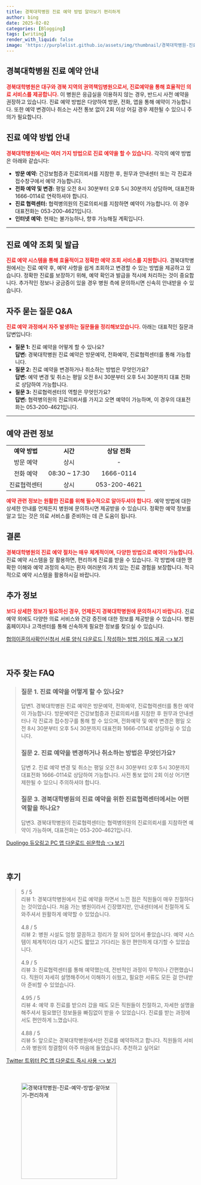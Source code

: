 ```yaml
---
title: 경북대학병원 진료 예약 방법 알아보기 편리하게
author: bing
date: 2025-02-02
categories: [Blogging]
tags: [writing]
render_with_liquid: false
image: 'https://purplelist.github.io/assets/img/thumbnail/경북대학병원-진료-예약-방법-알아보기-편리하게.webp'
---
```



<h2 id='경북대학병원_진료_예약_안내'>경북대학병원 진료 예약 안내</h2>

<p><b><span style="color: #ee2323;">경북대학병원은 대구와 경북 지역의 권역책임병원으로서, 진료예약을 통해 효율적인 의료 서비스를 제공합니다.</span></b> 이 병원은 응급실을 이용하지 않는 경우, 반드시 사전 예약을 권장하고 있습니다. 진료 예약 방법은 다양하여 방문, 전화, 앱을 통해 예약이 가능합니다. 또한 예약 변경이나 취소는 사전 통보 없이 2회 이상 어길 경우 제한될 수 있으니 주의가 필요합니다.</p>

<h2 id='진료예약_방법_안내'>진료 예약 방법 안내</h2>

<p><b><span style="color: #ee2323;">경북대학병원에서는 여러 가지 방법으로 진료 예약을 할 수 있습니다.</span></b> 각각의 예약 방법은 아래와 같습니다:</p>

<ul>
    <li><b>방문 예약:</b> 건강보험증과 진료의뢰서를 지참한 후, 원무과 안내센터 또는 각 진료과 접수창구에서 예약 가능합니다.</li>
    <li><b>전화 예약 및 변경:</b> 평일 오전 8시 30분부터 오후 5시 30분까지 상담하며, 대표전화 1666-0114로 연락하셔야 합니다.</li>
    <li><b>진료 협력센터:</b> 협력병의원의 진료의뢰서를 지참하면 예약이 가능합니다. 이 경우 대표전화는 053-200-4621입니다.</li>
    <li><b>인터넷 예약:</b> 현재는 불가능하나, 향후 가능해질 계획입니다.</li>
</ul>

<hr />

<h2 id='진료예약_조회_및_발급'>진료 예약 조회 및 발급</h2>

<p><b><span style="color: #ee2323;">진료 예약 시스템을 통해 효율적이고 정확한 예약 조회 서비스를 지원합니다.</span></b> 경북대학병원에서는 진료 예약 후, 예약 사항을 쉽게 조회하고 변경할 수 있는 방법을 제공하고 있습니다. 정확한 진료를 보장하기 위해, 예약 확인과 발급을 적시에 처리하는 것이 중요합니다. 추가적인 정보나 궁금증이 있을 경우 병원 측에 문의하시면 신속히 안내받을 수 있습니다.</p>

<h2 id='자주_묻는_질문_QNA'>자주 묻는 질문 Q&A</h2>

<p><b><span style="color: #ee2323;">진료 예약 과정에서 자주 발생하는 질문들을 정리해보았습니다.</span></b> 아래는 대표적인 질문과 답변입니다:</p>

<ul>
    <li><b>질문 1:</b> 진료 예약을 어떻게 할 수 있나요? 
        <br><b>답변:</b> 경북대학병원 진료 예약은 방문예약, 전화예약, 진료협력센터를 통해 가능합니다.</li>
    <li><b>질문 2:</b> 진료 예약을 변경하거나 취소하는 방법은 무엇인가요? 
        <br><b>답변:</b> 예약 변경 및 취소는 평일 오전 8시 30분부터 오후 5시 30분까지 대표 전화로 상담하여 가능합니다.</li>
    <li><b>질문 3:</b> 진료협력센터의 역할은 무엇인가요? 
        <br><b>답변:</b> 협력병의원의 진료의뢰서를 가지고 오면 예약이 가능하며, 이 경우의 대표전화는 053-200-4621입니다.</li>
</ul>

<hr />

<h2 id='예약_관련_정보'>예약 관련 정보</h2>

<table>
    <tr>
        <td style="text-align: center; height: 17px;"><b>예약 방법</b></td>
        <td style="text-align: center; height: 17px;"><b>시간</b></td>
        <td style="text-align: center; height: 17px;"><b>상담 전화</b></td>
    </tr>
    <tr>
        <td style="text-align: center; height: 17px;">방문 예약</td>
        <td style="text-align: center; height: 17px;">상시</td>
        <td style="text-align: center; height: 17px;">-</td>
    </tr>
    <tr>
        <td style="text-align: center; height: 17px;">전화 예약</td>
        <td style="text-align: center; height: 17px;">08:30 ~ 17:30</td>
        <td style="text-align: center; height: 17px;">1666-0114</td>
    </tr>
    <tr>
        <td style="text-align: center; height: 17px;">진료협력센터</td>
        <td style="text-align: center; height: 17px;">상시</td>
        <td style="text-align: center; height: 17px;">053-200-4621</td>
    </tr>
</table>

<p><b><span style="color: #ee2323;">예약 관련 정보는 원활한 진료를 위해 필수적으로 알아두셔야 합니다.</span></b> 예약 방법에 대한 상세한 안내를 언제든지 병원에 문의하시면 제공받을 수 있습니다. 정확한 예약 정보를 알고 있는 것은 의료 서비스를 준비하는 데 큰 도움이 됩니다.</p>

<h2 id='결론'>결론</h2>

<p><b><span style="color: #ee2323;">경북대학병원의 진료 예약 절차는 매우 체계적이며, 다양한 방법으로 예약이 가능합니다.</span></b> 진료 예약 시스템을 잘 활용하면, 편리하게 진료를 받을 수 있습니다. 각 방법에 대한 명확한 이해와 예약 과정의 숙지는 환자 여러분의 가치 있는 진료 경험을 보장합니다. 적극적으로 예약 시스템을 활용하시길 바랍니다.</p>

<h2 id='추가_정보'>추가 정보</h2>

<p><b><span style="color: #ee2323;">보다 상세한 정보가 필요하신 경우, 언제든지 경북대학병원에 문의하시기 바랍니다.</span></b> 진료 예약 외에도 다양한 의료 서비스와 건강 증진에 대한 정보를 제공받을 수 있습니다. 병원 홈페이지나 고객센터를 통해 신속하게 필요한 정보를 찾으실 수 있습니다. </p>


<p><a class="click-button" title="협의이혼의사확인신청서 서류 양식 다운로드 | 작성하는 방법 가이드 제공" href="https://purplelist.github.io/posts/%ED%98%91%EC%9D%98%EC%9D%B4%ED%98%BC%EC%9D%98%EC%82%AC%ED%99%95%EC%9D%B8%EC%8B%A0%EC%B2%AD%EC%84%9C-%EC%84%9C%EB%A5%98-%EC%96%91%EC%8B%9D-%EB%8B%A4%EC%9A%B4%EB%A1%9C%EB%93%9C-%EC%9E%91%EC%84%B1%ED%95%98%EB%8A%94-%EB%B0%A9%EB%B2%95-%EA%B0%80%EC%9D%B4%EB%93%9C-%EC%A0%9C%EA%B3%B5/" rel="dofollow">협의이혼의사확인신청서 서류 양식 다운로드 | 작성하는 방법 가이드 제공 👈 보기</a></p><br>
<h2 id='자주_찾는_FAQ'>자주 찾는 FAQ</h2>
<div itemscope="" itemtype="https://schema.org/FAQPage"> 
<blockquote> 
<div itemscope="" itemprop="mainEntity" itemtype="https://schema.org/Question"> 
<h3 itemprop="name">질문 1. 진료 예약을 어떻게 할 수 있나요?</h3> 
<div itemscope="" itemprop="acceptedAnswer" itemtype="https://schema.org/Answer"> 
<span itemprop="text"> 
<p>답변1. 경북대학병원 진료 예약은 방문예약, 전화예약, 진료협력센터를 통한 예약이 가능합니다. 방문예약은 건강보험증과 진료의뢰서를 지참한 후 원무과 안내센터나 각 진료과 접수창구를 통해 할 수 있으며, 전화예약 및 예약 변경은 평일 오전 8시 30분부터 오후 5시 30분까지 대표전화 1666-0114로 상담하실 수 있습니다.</p> 
</span> 
</div> 
</div> 

<div itemscope="" itemprop="mainEntity" itemtype="https://schema.org/Question"> 
<h3 itemprop="name">질문 2. 진료 예약을 변경하거나 취소하는 방법은 무엇인가요?</h3> 
<div itemscope="" itemprop="acceptedAnswer" itemtype="https://schema.org/Answer"> 
<span itemprop="text"> 
<p>답변 2. 진료 예약 변경 및 취소는 평일 오전 8시 30분부터 오후 5시 30분까지 대표전화 1666-0114로 상담하여 가능합니다. 사전 통보 없이 2회 이상 어기면 제한될 수 있으니 주의하셔야 합니다.</p> 
</span> 
</div> 
</div> 

<div itemscope="" itemprop="mainEntity" itemtype="https://schema.org/Question"> 
<h3 itemprop="name">질문 3. 경북대학병원의 진료 예약을 위한 진료협력센터에서는 어떤 역할을 하나요?</h3> 
<div itemscope="" itemprop="acceptedAnswer" itemtype="https://schema.org/Answer"> 
<span itemprop="text"> 
<p>답변3. 경북대학병원의 진료협력센터는 협력병의원의 진료의뢰서를 지참하면 예약이 가능하며, 대표전화는 053-200-4621입니다.</p> 
</span> 
</div> 
</div> 

</blockquote> 
</div>
<p><a class="click-button" title="Duolingo 듀오링고 PC 앱 다운로드 쉬운학습" href="https://purplelist.github.io/posts/Duolingo-%EB%93%80%EC%98%A4%EB%A7%81%EA%B3%A0-PC-%EC%95%B1-%EB%8B%A4%EC%9A%B4%EB%A1%9C%EB%93%9C-%EC%89%AC%EC%9A%B4%ED%95%99%EC%8A%B5/" rel="dofollow">Duolingo 듀오링고 PC 앱 다운로드 쉬운학습 👈 보기</a></p><br>
<h2 id='후기'>후기</h2>
<div itemscope itemtype="https://schema.org/Product">
  <blockquote>
  <div itemprop="review" itemscope itemtype="https://schema.org/Review">
      <div itemprop="reviewRating" itemscope itemtype="https://schema.org/Rating"> <span itemprop="ratingValue">5</span> / <span itemprop="bestRating">5</span> </div>
      <span itemprop="reviewBody">리뷰 1: 경북대학병원에서 진료 예약을 하면서 느낀 점은 직원들이 매우 친절하다는 것이었습니다. 처음 가는 병원이라서 긴장했지만, 안내센터에서 친절하게 도와주셔서 원활하게 예약할 수 있었습니다.</span>
  </div>
  <br>
  <div itemprop="review" itemscope itemtype="https://schema.org/Review">
      <div itemprop="reviewRating" itemscope itemtype="https://schema.org/Rating"> <span itemprop="ratingValue">4.8</span> / <span itemprop="bestRating">5</span> </div>
      <span itemprop="reviewBody">리뷰 2: 병원 시설도 엄청 깔끔하고 정리가 잘 되어 있어서 좋았습니다. 예약 시스템이 체계적이라 대기 시간도 짧았고 기다리는 동안 편안하게 대기할 수 있었습니다.</span>
  </div>
  <br>
  <div itemprop="review" itemscope itemtype="https://schema.org/Review">
      <div itemprop="reviewRating" itemscope itemtype="https://schema.org/Rating"> <span itemprop="ratingValue">4.9</span> / <span itemprop="bestRating">5</span> </div>
      <span itemprop="reviewBody">리뷰 3: 진료협력센터를 통해 예약했는데, 전반적인 과정이 무척이나 간편했습니다. 직원이 자세히 설명해주어서 이해하기 쉬웠고, 필요한 서류도 모든 걸 안내받아 준비할 수 있었습니다.</span>
  </div>
  <br>
  <div itemprop="review" itemscope itemtype="https://schema.org/Review">
      <div itemprop="reviewRating" itemscope itemtype="https://schema.org/Rating"> <span itemprop="ratingValue">4.95</span> / <span itemprop="bestRating">5</span> </div>
      <span itemprop="reviewBody">리뷰 4: 예약 후 진료를 받으러 갔을 때도 모든 직원들이 친절하고, 자세한 설명을 해주셔서 필요했던 정보들을 빠짐없이 받을 수 있었습니다. 진료를 받는 과정에서도 편안하게 느꼈습니다.</span>
  </div>
  <br>
  <div itemprop="review" itemscope itemtype="https://schema.org/Review">
      <div itemprop="reviewRating" itemscope itemtype="https://schema.org/Rating"> <span itemprop="ratingValue">4.88</span> / <span itemprop="bestRating">5</span> </div>
      <span itemprop="reviewBody">리뷰 5: 앞으로는 경북대학병원에서만 진료를 예약하려고 합니다. 직원들의 서비스와 병원의 청결함이 아주 마음에 들었습니다. 추천하고 싶어요!</span>
  </div>
  </blockquote>
</div>
<p><a class="click-button" title="Twitter 트위터 PC 앱 다운로드 즉시 사용" href="https://purplelist.github.io/posts/Twitter-%ED%8A%B8%EC%9C%84%ED%84%B0-PC-%EC%95%B1-%EB%8B%A4%EC%9A%B4%EB%A1%9C%EB%93%9C-%EC%A6%89%EC%8B%9C-%EC%82%AC%EC%9A%A9/" rel="dofollow">Twitter 트위터 PC 앱 다운로드 즉시 사용 👈 보기</a></p><br>
<figure class="image"><img src="https://purplelist.github.io/assets/img/thumbnail/경북대학병원-진료-예약-방법-알아보기-편리하게.webp" alt="경북대학병원-진료-예약-방법-알아보기-편리하게" width="256" height="256"></figure>